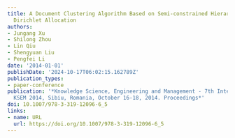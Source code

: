 ```yaml
---
title: A Document Clustering Algorithm Based on Semi-constrained Hierarchical Latent
  Dirichlet Allocation
authors:
- Jungang Xu
- Shilong Zhou
- Lin Qiu
- Shengyuan Liu
- Pengfei Li
date: '2014-01-01'
publishDate: '2024-10-17T06:02:15.162789Z'
publication_types:
- paper-conference
publication: '*Knowledge Science, Engineering and Management - 7th International Conference,
  KSEM 2014, Sibiu, Romania, October 16-18, 2014. Proceedings*'
doi: 10.1007/978-3-319-12096-6_5
links:
- name: URL
  url: https://doi.org/10.1007/978-3-319-12096-6_5
---
```

